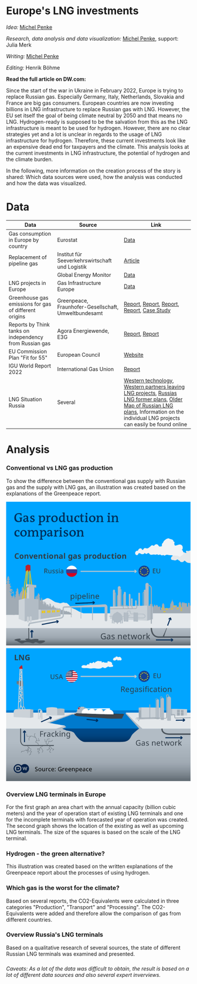 # Europe's LNG investments
_Idea:_  [Michel Penke](https://michelpenke.de/)  

_Research, data analysis and data visualization:_  [Michel Penke](https://michelpenke.de/), support: Julia Merk

_Writing:_  [Michel Penke](https://michelpenke.de/)

_Editing:_ Henrik Böhme 

**Read the full article on DW.com:**

[](link)

Since the start of the war in Ukraine in February 2022, Europe is trying to replace Russian gas. Especially Germany, Italy, Netherlands, Slovakia and France are big gas consumers. European countries are now investing billions in LNG infrastructure to replace Russian gas with LNG. However, the EU set itself the goal of being climate neutral by 2050 and that means no LNG. Hydrogen-ready is supposed to be the salvation from this as the LNG infrastructure is meant to be used for hydrogen. However, there are no clear strategies yet and a lot is unclear in regards to the usage of LNG infrastructure for hydrogen. Therefore, these current investments look like an expensive dead end for taxpayers and the climate. This analysis looks at the current investments in LNG infrastructure, the potential of hydrogen and the climate burden. 

In the following, more information on the creation process of the story is shared: Which data sources were used, how the analysis was conducted and how the data was visualized.


# Data


| **Data** | **Source** | **Link** |
| --- | --- | --- |
| Gas consumption in Europe by country| Eurostat| [Data](https://ec.europa.eu/eurostat/statistics-explained/index.php?title=File:Total_imports_and_exports_of_natural_gas,_by_country_of_origin_and_destination,_2020-2021_(terajoules_(Gross_Calorific_Value))_v4.png)  |
| Replacement of pipeline gas | Institut für Seeverkehrswirtschaft und Logistik | [Article](https://www.isl.org/de/news/angriff-russlands-ukraine-stellt-lng-schifffahrt-sehr-grosse-herausforderungen) |
|  | Global Energy Monitor | [Data]() |
| LNG projects in Europe  | Gas Infrastructure Europe | [Data](https://www.gie.eu/transparency/databases/lng-database/) |
| Greenhouse gas emissions for gas of different origins |Greenpeace, Fraunhofer-Gesellschaft, Umweltbundesamt| [Report](https://www.greenpeace.de/publikationen/20220725-greenpeace-report-lng-terminals.pdf), [Report](https://www.isi.fraunhofer.de/content/dam/isi/dokumente/cce/2022/Hintergrundpapier_zu_Gasinfrastrukturen_TransHyDE_final.pdf), [Report](https://www.umweltbundesamt.de/sites/default/files/medien/1410/publikationen/2019-05-15_cc_21-2019_roadmap-gas_lng.pdf), [Report](https://www.umweltbundesamt.de/sites/default/files/medien/1410/publikationen/cc_61-2021_emissionsfaktoren-stromerzeugung.pdf), [Case Study](https://pubs.acs.org/doi/pdf/10.1021/acssuschemeng.1c03307)
| Reports by Think tanks on independency from Russian gas | Agora Energiewende, E3G | [Report](https://static.agora-energiewende.de/fileadmin/Projekte/2021/2021_07_EU_GEXIT/253_Regaining-Europes-Energy-Sovereignty_WEB.pdf), [Report](https://9tj4025ol53byww26jdkao0x-wpengine.netdna-ssl.com/wp-content/uploads/Briefing_EU-can-stop-Russian-gas-imports-by-2025.pdf)
| EU Commission Plan "Fit for 55"| European Council | [Website](https://www.consilium.europa.eu/de/policies/green-deal/fit-for-55-the-eu-plan-for-a-green-transition/)
| IGU World Report 2022| International Gas Union | [Report](https://www.igu.org/resources/world-lng-report-2022/)
| LNG Situation Russia| Several | [Western technology](https://www.upstreamonline.com/lng/russian-government-ignores-plea-to-bankroll-lng-projects/2-1-1283895), [Western partners leaving LNG projects](https://www.highnorthnews.com/en/western-sanctions-delay-opening-arctic-lng-2-project-one-year), [Russias LNG former plans](https://www.reuters.com/business/energy/russias-lng-plans-face-rethink-after-eu-sanctions-equipment-analysts-2022-04-12/), [Older Map of Russian LNG plans](https://www.spglobal.com/commodityinsights/plattscontent/_assets/_images/latest-news/112318-infographic-russia-natgas-lng-large.jpg), Information on the individual LNG projects can easily be found online

# Analysis

### Conventional vs LNG gas production

To show the difference between the conventional gas supply with Russian gas and the supply with LNG gas, an illustration was created based on the explanations of the Greenpeace report. 

![](Graphics/221024_Gas_LNG_Stand_EN.png)

### Overview LNG terminals in Europe

For the first graph an area chart with the annual capacity (billion cubic meters) and the year of operation start of existing LNG terminals and one for the incomplete terminals with forecasted year of operation was created. The second graph shows the location of the existing as well as upcoming LNG terminals. The size of the squares is based on the scale of the LNG terminal.

### Hydrogen - the green alternative?

This illustration was created based on the written explanations of the Greenpeace report about the processes of using hydrogen. 

### Which gas is the worst for the climate?
Based on several reports, the CO2-Equivalents were calculated in three categories "Production", "Transport" and "Processing". The CO2-Equivalents were added and therefore allow the comparison of gas from different countries.  

### Overview Russia's LNG terminals
Based on a qualitative research of several sources, the state of different Russian LNG terminals was examined and presented. 

###

_Caveats: As a lot of the data was difficult to obtain, the result is based on a lot of different data sources and also several expert inverviews._
